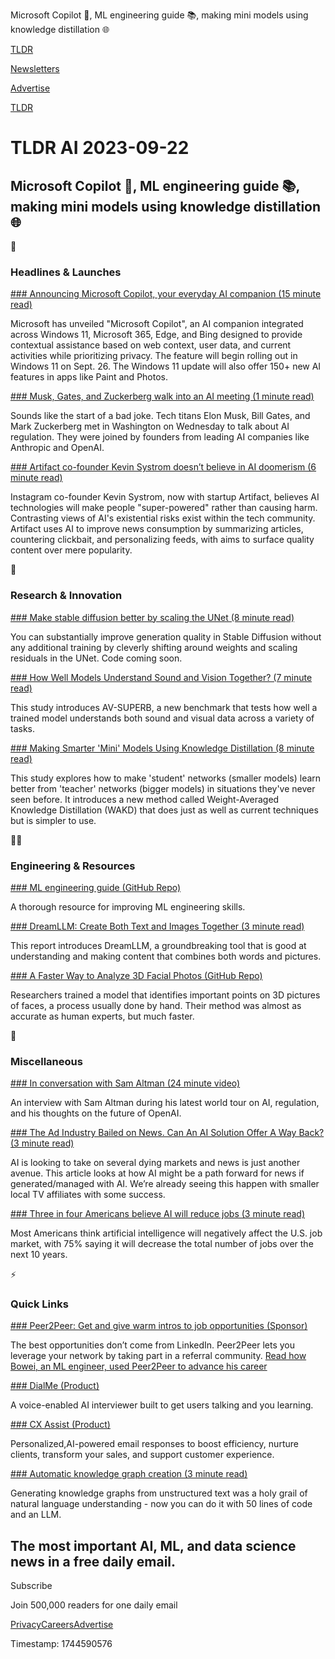 Microsoft Copilot 🤖, ML engineering guide 📚, making mini models using knowledge distillation 🌐

[TLDR](/)

[Newsletters](/newsletters)

[Advertise](https://advertise.tldr.tech/)

[TLDR](/)

# TLDR AI 2023-09-22

## Microsoft Copilot 🤖, ML engineering guide 📚, making mini models using knowledge distillation 🌐

🚀

### Headlines & Launches

[### Announcing Microsoft Copilot, your everyday AI companion (15 minute read)](https://blogs.microsoft.com/blog/2023/09/21/announcing-microsoft-copilot-your-everyday-ai-companion/?utm_source=tldrai)

Microsoft has unveiled "Microsoft Copilot", an AI companion integrated across Windows 11, Microsoft 365, Edge, and Bing designed to provide contextual assistance based on web context, user data, and current activities while prioritizing privacy. The feature will begin rolling out in Windows 11 on Sept. 26. The Windows 11 update will also offer 150+ new AI features in apps like Paint and Photos.

[### Musk, Gates, and Zuckerberg walk into an AI meeting (1 minute read)](https://www.cbsnews.com/miami/news/bill-gates-elon-musk-and-mark-zuckerberg-are-meeting-in-washington-to-discuss-future-ai-regulations/?utm_source=tldrai)

Sounds like the start of a bad joke. Tech titans Elon Musk, Bill Gates, and Mark Zuckerberg met in Washington on Wednesday to talk about AI regulation. They were joined by founders from leading AI companies like Anthropic and OpenAI.

[### Artifact co-founder Kevin Systrom doesn’t believe in AI doomerism (6 minute read)](https://techcrunch.com/2023/09/21/artifact-co-founder-kevin-systrom-doesnt-believe-in-ai-doomerism/?utm_source=tldrai)

Instagram co-founder Kevin Systrom, now with startup Artifact, believes AI technologies will make people "super-powered" rather than causing harm. Contrasting views of AI's existential risks exist within the tech community. Artifact uses AI to improve news consumption by summarizing articles, countering clickbait, and personalizing feeds, with aims to surface quality content over mere popularity.

🧠

### Research & Innovation

[### Make stable diffusion better by scaling the UNet (8 minute read)](https://chenyangsi.top/FreeU/?utm_source=tldrai)

You can substantially improve generation quality in Stable Diffusion without any additional training by cleverly shifting around weights and scaling residuals in the UNet. Code coming soon.

[### How Well Models Understand Sound and Vision Together? (7 minute read)](https://arxiv.org/abs/2309.10787v1?utm_source=tldrai)

This study introduces AV-SUPERB, a new benchmark that tests how well a trained model understands both sound and visual data across a variety of tasks.

[### Making Smarter 'Mini' Models Using Knowledge Distillation (8 minute read)](https://arxiv.org/abs/2309.11446v1?utm_source=tldrai)

This study explores how to make 'student' networks (smaller models) learn better from 'teacher' networks (bigger models) in situations they've never seen before. It introduces a new method called Weight-Averaged Knowledge Distillation (WAKD) that does just as well as current techniques but is simpler to use.

👨‍💻

### Engineering & Resources

[### ML engineering guide (GitHub Repo)](https://github.com/stas00/ml-engineering/tree/master?utm_source=tldrai)

A thorough resource for improving ML engineering skills.

[### DreamLLM: Create Both Text and Images Together (3 minute read)](https://dreamllm.github.io/?utm_source=tldrai)

This report introduces DreamLLM, a groundbreaking tool that is good at understanding and making content that combines both words and pictures.

[### A Faster Way to Analyze 3D Facial Photos (GitHub Repo)](https://github.com/rumc3dlab/3dlandmarkdetection?utm_source=tldrai)

Researchers trained a model that identifies important points on 3D pictures of faces, a process usually done by hand. Their method was almost as accurate as human experts, but much faster.

🎁

### Miscellaneous

[### In conversation with Sam Altman (24 minute video)](https://www.exponentialview.co/p/i-caught-up-with-sam-altman?utm_source=tldrai)

An interview with Sam Altman during his latest world tour on AI, regulation, and his thoughts on the future of OpenAI.

[### The Ad Industry Bailed on News. Can An AI Solution Offer A Way Back? (3 minute read)](https://www.bigtechnology.com/p/the-ad-industry-bailed-on-news-can?utm_source=tldrai)

AI is looking to take on several dying markets and news is just another avenue. This article looks at how AI might be a path forward for news if generated/managed with AI. We’re already seeing this happen with smaller local TV affiliates with some success.

[### Three in four Americans believe AI will reduce jobs (3 minute read)](https://news.gallup.com/opinion/gallup/510635/three-four-americans-believe-reduce-jobs.aspx/?utm_source=tldrai)

Most Americans think artificial intelligence will negatively affect the U.S. job market, with 75% saying it will decrease the total number of jobs over the next 10 years.

⚡️

### Quick Links

[### Peer2Peer: Get and give warm intros to job opportunities (Sponsor)](https://www.peer2peer.app/blog/navigating-startups-and-cutting-edge-engineering?utm_source=newsletter&amp;utm_medium=email&amp;utm_campaign=september_promo)

The best opportunities don’t come from LinkedIn. Peer2Peer lets you leverage your network by taking part in a referral community. [Read how Bowei, an ML engineer, used Peer2Peer to advance his career](https://www.peer2peer.app/blog/navigating-startups-and-cutting-edge-engineering?utm_source=newsletter&utm_medium=email&utm_campaign=september_promo)

[### DialMe (Product)](https://dialme.at/?utm_source=tldrai)

A voice-enabled AI interviewer built to get users talking and you learning.

[### CX Assist (Product)](https://www.cxassist.io/?utm_source=tldrai)

Personalized,AI-powered email responses to boost efficiency, nurture clients, transform your sales, and support customer experience.

[### Automatic knowledge graph creation (3 minute read)](https://jxnl.github.io/instructor/examples/knowledge_graph/?utm_source=tldrai)

Generating knowledge graphs from unstructured text was a holy grail of natural language understanding - now you can do it with 50 lines of code and an LLM.

## The most important AI, ML, and data science news in a free daily email.

Subscribe

Join 500,000 readers for one daily email

[Privacy](/privacy)[Careers](https://jobs.ashbyhq.com/tldr.tech)[Advertise](/ai/advertise)

Timestamp: 1744590576